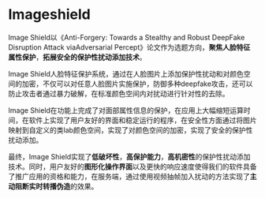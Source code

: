 # Imageshield

Image Shield以《Anti-Forgery: Towards a Stealthy and Robust DeepFake Disruption Attack viaAdversarial Percept》论文作为选题方向，**聚焦人脸特征属性保护**，**拓展安全的保护性扰动添加技术**。

Image Shield人脸特征保护系统，通过在人脸图片上添加保护性扰动和对颜色空间的加密，不仅可以对任意人脸图片实施保护，防御多种deepfake攻击，还可以防止攻击者通过暴力破解，在标准颜色空间内对扰动进行针对性的去除。

Image Shield在功能上完成了对面部属性信息的保护，在应用上大幅缩短运算时间，在软件上实现了用户友好的界面和稳定运行的程序，在安全性方面通过将图片映射到自定义的类lab颜色空间，实现了对颜色空间的加密，实现了安全的保护性扰动添加。

最终，Image Shield实现了**低破坏性**，**高保护能力**，**高机密性**的保护性扰动添加技术。同时，用户友好的**图形化操作界面**以及更快的响应速度使得我们的软件具备了推广应用的资格和能力，在服务端，通过使用视频抽帧加入扰动的方法实现了**主动阻断实时转播伪造**的效果。
